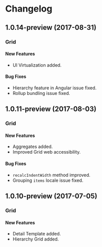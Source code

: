 # Changelog

## 1.0.14-preview (2017-08-31)

### Grid

#### New Features
- UI Virtualization added.

#### Bug Fixes
- Hierarchy feature in Angular issue fixed.
- Rollup bundling issue fixed.

## 1.0.11-preview (2017-08-03)

### Grid

#### New Features
- Aggregates added.
- Improved Grid web accessibility.

#### Bug Fixes
- `recalcIndentWidth` method improved.
- Grouping `items` locale issue fixed.

## 1.0.10-preview (2017-07-05)

### Grid

#### New Features
- Detail Template added.
- Hierarchy Grid added.